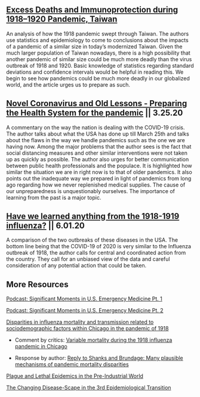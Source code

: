 ## [Excess Deaths and Immunoprotection during 1918–1920 Pandemic, Taiwan](https://wwwnc.cdc.gov/eid/article/15/10/08-0811_article)

An analysis of how the 1918 pandemic swept through Taiwan. The authors use statistics and epidemiology to come to conclusions about the impacts of a pandemic of a similar size in today’s modernized Taiwan. Given the much larger population of Taiwan nowadays, there is a high possibility that another pandemic of similar size could be much more deadly than the virus outbreak of 1918 and 1920. Basic knowledge of statistics regarding standard deviations and confidence intervals would be helpful in reading this. We begin to see how pandemics could be much more deadly in our globalized world, and the article urges us to prepare as such. 

## [Novel Coronavirus and Old Lessons - Preparing the Health System for the pandemic](https://www.nejm.org/doi/full/10.1056/NEJMp2005118?query=TOC) ||  3.25.20

A commentary on the way the nation is dealing with the COVID-19 crisis. The author talks about what the USA has done up till March 25th and talks about the flaws in the way we handle pandemics such as the one we are having now. Among the major problems that the author sees is the fact that social distancing measures and other similar interventions were not taken up as quickly as possible. The author also urges for better communication between public health professionals and the populace. It is highlighted how similar the situation we are in right now is to that of older pandemics. It also points out the inadequate way we prepared in light of pandemics from long ago regarding how we never replenished medical supplies. The cause of our unpreparedness is unquestionably ourselves. The importance of learning from the past is a major topic. 

## [Have we learned anything from the 1918-1919 influenza?](https://hekint.org/2020/06/01/have-we-learned-anything-from-1918-1919-influenza/)  ||  6.01.20

A comparison of the two outbreaks of these diseases in the USA. The bottom line being that the COVID-19 of 2020 is very similar to the Influenza outbreak of 1918, the author calls for central and coordinated action from the country. They call for an unbiased view of the data and careful consideration of any potential action that could be taken.

## More Resources

[Podcast: Significant Moments in U.S. Emergency Medicine Pt. 1](https://www.iheart.com/podcast/stuff-you-missed-in-history-cl-21124503/episode/significant-moments-in-us-emergency-medicine-61736348/)

[Podcast: Significant Moments in U.S. Emergency Medicine Pt. 2](https://www.iheart.com/podcast/stuff-you-missed-in-history-cl-21124503/episode/significant-moments-in-us-emergency-medicine-61873538/)

[Disparities in influenza mortality and transmission related to sociodemographic factors within Chicago in the pandemic of 1918](https://www.pnas.org/content/113/48/13839?ijkey=c9a52399b34b72b949732969a97dabd57b509737&keytype2=tf_ipsecsha)

- Comment by critics: [Variable mortality during the 1918 influenza pandemic in Chicago](https://www.pnas.org/content/114/18/E3586)
    
- Response by author: [Reply to Shanks and Brundage: Many plausible mechanisms of pandemic mortality disparities](https://www.pnas.org/content/114/18/E3588)
    

[Plague and Lethal Epidemics in the Pre-Industrial World](https://www.cambridge.org/core/journals/journal-of-economic-history/article/plague-and-lethal-epidemics-in-the-preindustrial-world/1D2D564AD8560ABACAF9D81A65F27CED/core-reader)

[The Changing Disease-Scape in the 3rd Epidemiological Transition](https://www.ncbi.nlm.nih.gov/pmc/articles/PMC2872288/)